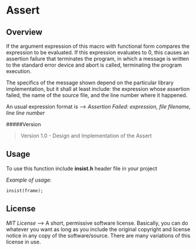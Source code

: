 Assert
======

Overview
--------

If the argument expression of this macro with functional form compares the expression to be evaluated. If this expression evaluates to 0, this causes an assertion failure that terminates the program, in which a message is written to the standard error device and abort is called, terminating the program execution.
 
The specifics of the message shown depend on the particular library implementation, but it shall at least include: the expression whose assertion failed, the name of the source file, and the line number where it happened. 

An usual expression format is -->  *Assertion Failed: expression, file filename, line line number*

#####Version
>Version 1.0 - Design and Implementation of the Assert

Usage
--------
 
To use this function include **insist.h** header file in your project 
 
*Example of usage:* 

    insist(frame);

License
--------

*MIT License* --> A short, permissive software license. Basically, you can do whatever you want as long as you include the original copyright and license notice in any copy of the software/source.  There are many variations of this license in use.
